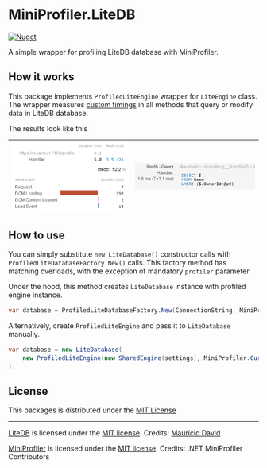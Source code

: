 ﻿# MiniProfiler.LiteDB

[![Nuget](https://img.shields.io/nuget/v/Contrib.MiniProfiler.LiteDB?logo=nuget&style=flat-square)](https://www.nuget.org/packages/Contrib.MiniProfiler.LiteDB/)

A simple wrapper for profiling LiteDB database with MiniProfiler.

## How it works

This package implements `ProfiledLiteEngine` wrapper for `LiteEngine` class.
The wrapper measures [custom timings](https://miniprofiler.com/dotnet/HowTo/ProfileCode)
in all methods that query or modify data in LiteDB database.

The results look like this

| ![Profile result](https://raw.githubusercontent.com/Renerick/MiniProfiler.LiteDB/master/imgs/profile-result.png) | ![Query details](https://raw.githubusercontent.com/Renerick/MiniProfiler.LiteDB/master/imgs/query-details.png) |
|------------------------------------------------------------------------------------------------------------------|----------------------------------------------------------------------------------------------------------------|

## How to use

You can simply substitute `new LiteDatabase()` constructor calls with `ProfiledLiteDatabaseFactory.New()` calls.
This factory method has matching overloads, with the exception of mandatory `profiler` parameter.

Under the hood, this method creates `LiteDatabase` instance with profiled engine instance.

```csharp
var database = ProfiledLiteDatabaseFactory.New(ConnectionString, MiniProfiler.Current);
```

Alternatively, create `ProfiledLiteEngine` and pass it to `LiteDatabase` manually.

```csharp
var database = new LiteDatabase(
    new ProfiledLiteEngine(new SharedEngine(settings), MiniProfiler.Current)
);
```

## License

This packages is distributed under the [MIT License](https://github.com/Renerick/MiniProfiler.LiteDB/blob/master/LICENSE.md)

---

[LiteDB](https://github.com/mbdavid/LiteDB) is licensed under the [MIT license](https://github.com/mbdavid/LiteDB/blob/master/LICENSE). Credits: [Mauricio David](https://github.com/mbdavid)

[MiniProfiler](https://github.com/MiniProfiler/dotnet) is licensed under the [MIT license](https://github.com/MiniProfiler/dotnet/blob/main/LICENSE.txt). Credits: .NET MiniProfiler Contributors
